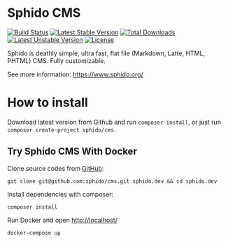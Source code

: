 # Sphido CMS

[![Build Status](https://travis-ci.org/sphido/cms.svg?branch=master)](https://travis-ci.org/sphido/cms) [![Latest Stable Version](https://poser.pugx.org/sphido/cms/v/stable.png)](https://packagist.org/packages/sphido/cms) [![Total Downloads](https://poser.pugx.org/sphido/cms/downloads.png)](https://packagist.org/packages/sphido/cms) [![Latest Unstable Version](https://poser.pugx.org/sphido/cms/v/unstable.png)](https://packagist.org/packages/sphido/cms) [![License](https://poser.pugx.org/sphido/cms/license.png)](https://packagist.org/packages/sphido/cms)

Sphido is deathly simple, ultra fast, flat file (Markdown, Latte, HTML, PHTML) CMS. Fully customizable.

See more information: https://www.sphido.org/

# How to install

Download latest version from Github and run `composer install`, or just run `composer create-project sphido/cms`.

## Try Sphido CMS With Docker

Clone source codes from [GitHub](https://github.com/sphido/cms):
 
```
git clone git@github.com:sphido/cms.git sphido.dev && cd sphido.dev
```

Install dependencies with composer:

```
composer install
```

Run Docker and open [http://localhost/](http://localhost/)

```
docker-compose up
``` 